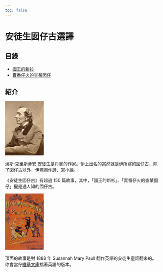 ```yaml
---
toc: false
---
```


# 安徒生囡仔古選譯

## 目錄

- [國王的新衫](the_emperors_new_clothes)
- [賣番仔火的查某囡仔](the_little_match_seller)

## 紹介

<img src="images/andersen.jpg" width=25%>

漢斯·克里斯蒂安·安徒生是丹麥的作家。伊上出名的當然就是伊所寫的囡仔古，除了囡仔古以外，伊嘛捌作詩、寫小說。

《安徒生囡仔古》有超過 150 篇故事，其中，「國王的新衫」、「賣番仔火的查某囡仔」攏是通人知的囡仔古。

<img src="images/cover.png" width=25%>

頂面的故事是對 1888 年 Susannah Mary Paull 翻作英語的安徒生童話翻來的。
你會當佇[維基文庫](https://en.wikisource.org/wiki/Hans_Andersen%27s_Fairy_Tales)揣著英語的版本。